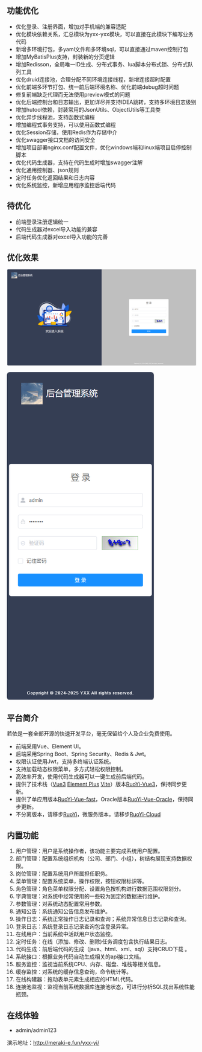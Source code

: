 ## 功能优化

- 优化登录、注册界面，增加对手机端的兼容适配
- 优化模块依赖关系，汇总模块为yxx-yxx模块，可以直接在此模块下编写业务代码
- 新增多环境打包，多yaml文件和多环境sql，可以直接通过maven控制打包
- 增加MyBatisPlus支持，封装新的分页逻辑
- 增加Redisson，全局唯一ID生成、分布式事务、lua脚本分布式锁、分布式队列工具
- 优化druid连接池，合理分配不同环境连接线程，新增连接超时配置
- 优化前端多环节打包、统一前后端环境名称、优化前端debug超时问题
- 修复前端缺乏代理而无法使用preview模式的问题
- 优化后端控制台和日志输出，更加详尽并支持IDEA跳转，支持多环境日志级别
- 增加hutool依赖，封装常用的JsonUtils、ObjectUtils等工具类
- 优化异步线程池，支持函数式编程
- 增加编程式事务支持，可以使用函数式编程
- 优化Session存储，使用Redis作为存储中介
- 优化swagger接口文档的访问安全
- 增加项目部署nginx.conf配置文件，优化windows端和linux端项目启停控制脚本
- 优化代码生成器，支持在代码生成时增加swagger注解
- 优化通用控制器、json规则
- 定时任务优化返回结果和日志内容
- 优化系统监控，新增应用程序监控后端代码

## 待优化
- 前端登录注册逻辑统一
- 代码生成器对excel导入功能的兼容
- 后端代码生成器对excel导入功能的完善

## 优化效果

![image-20250113141947967](img/README/image-20250113141947967.png)

![image-20250113142022464](img/README/image-20250113142022464.png)


## 平台简介

若依是一套全部开源的快速开发平台，毫无保留给个人及企业免费使用。

* 前端采用Vue、Element UI。
* 后端采用Spring Boot、Spring Security、Redis & Jwt。
* 权限认证使用Jwt，支持多终端认证系统。
* 支持加载动态权限菜单，多方式轻松权限控制。
* 高效率开发，使用代码生成器可以一键生成前后端代码。
* 提供了技术栈（[Vue3](https://v3.cn.vuejs.org) [Element Plus](https://element-plus.org/zh-CN) [Vite](https://cn.vitejs.dev)）版本[RuoYi-Vue3](https://gitcode.com/yangzongzhuan/RuoYi-Vue3)，保持同步更新。
* 提供了单应用版本[RuoYi-Vue-fast](https://gitcode.com/yangzongzhuan/RuoYi-Vue-fast)，Oracle版本[RuoYi-Vue-Oracle](https://gitcode.com/yangzongzhuan/RuoYi-Vue-Oracle)，保持同步更新。
* 不分离版本，请移步[RuoYi](https://gitee.com/y_project/RuoYi)，微服务版本，请移步[RuoYi-Cloud](https://gitee.com/y_project/RuoYi-Cloud)

## 内置功能

1.  用户管理：用户是系统操作者，该功能主要完成系统用户配置。
2.  部门管理：配置系统组织机构（公司、部门、小组），树结构展现支持数据权限。
3.  岗位管理：配置系统用户所属担任职务。
4.  菜单管理：配置系统菜单，操作权限，按钮权限标识等。
5.  角色管理：角色菜单权限分配、设置角色按机构进行数据范围权限划分。
6.  字典管理：对系统中经常使用的一些较为固定的数据进行维护。
7.  参数管理：对系统动态配置常用参数。
8.  通知公告：系统通知公告信息发布维护。
9.  操作日志：系统正常操作日志记录和查询；系统异常信息日志记录和查询。
10. 登录日志：系统登录日志记录查询包含登录异常。
11. 在线用户：当前系统中活跃用户状态监控。
12. 定时任务：在线（添加、修改、删除)任务调度包含执行结果日志。
13. 代码生成：前后端代码的生成（java、html、xml、sql）支持CRUD下载 。
14. 系统接口：根据业务代码自动生成相关的api接口文档。
15. 服务监控：监视当前系统CPU、内存、磁盘、堆栈等相关信息。
16. 缓存监控：对系统的缓存信息查询，命令统计等。
17. 在线构建器：拖动表单元素生成相应的HTML代码。
18. 连接池监视：监视当前系统数据库连接池状态，可进行分析SQL找出系统性能瓶颈。

## 在线体验

- admin/admin123

演示地址：http://meraki-e.fun/yxx-yi/
